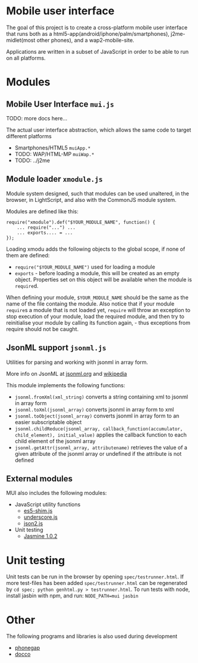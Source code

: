 # Mobile user interface

The goal of this project is to create a cross-platform mobile user interface that runs both as a html5-app(android/iphone/palm/smartphones), j2me-midlet(most other phones), and a wap2-mobile-site.

Applications are written in a subset of JavaScript in order to be able to run on all platforms.


# Modules

## Mobile User Interface `mui.js`

TODO: more docs here...

The actual user interface abstraction, which allows the same code to target different platforms

- Smartphones/HTML5 `muiApp.*`
- TODO: WAP/HTML-MP `muiWap.*`
- TODO: ../j2me

## Module loader `xmodule.js`

Module system designed, such that modules can be used unaltered,
in the browser, in LightScript, and also with the CommonJS module system.

Modules are defined like this:

    require("xmodule").def("$YOUR_MODULE_NAME", function() {
        ... require("...") ...
        ... exports.... = ...
    });


Loading xmodu adds the following objects to the global scope, if none of them are defined:

- `require("$YOUR_MODULE_NAME")` used for loading a module
- `exports` - before loading a module, this will be created as an empty object. Properties set on this object will be available when the module is `require`d.

When defining your module, `$YOUR_MODULE_NAME` should be the same as the name of the file containg the module.
Also notice that if your module `require`s a module that is not loaded yet, `require` will throw an exception to stop execution of your module, load the required module, and then try to reinitialise your module by calling its function again, - thus exceptions from require should not be caught.

## JsonML support `jsonml.js`

Utilities for parsing and working with jsonml in array form.

More info on JsonML at [jsonml.org](http://jsonml.org/) and [wikipedia](http://en.wikipedia.org/wiki/JsonML)

This module implements the following functions:

- `jsonml.fromXml(xml_string)` converts a string containing xml to jsonml in array form
- `jsonml.toXml(jsonml_array)` converts jsonml in array form to xml
- `jsonml.toObject(jsonml_array)` converts jsonml in array form to an easier subscriptable object
- `jsonml.childReduce(jsonml_array, callback_function(accumulator, child_element), initial_value)` applies the callback function to each child element of the jsonml array
- `jsonml.getAttr(jsonml_array, attributename)` retrieves the value of a given attribute of the jsonml array or undefined if the attribute is not defined

## External modules

MUI also includes the following modules:

- JavaScript utility functions
    - [es5-shim.js](https://github.com/kriskowal/es5-shim/)
    - [underscore.js](http://documentcloud.github.com/underscore/)
    - [json2.js](https://github.com/douglascrockford/JSON-js)
- Unit testing
    - [Jasmine 1.0.2](http://pivotal.github.com/jasmine/)

# Unit testing

Unit tests can be run in the browser by opening `spec/testrunner.html`. If more test-files has been added `spec/testrunner.html` can be regenerated by `cd spec; python genhtml.py > testrunner.html`.  To run tests with node, install jasbin with npm, and run: `NODE_PATH=mui jasbin`

# Other

The following programs and libraries is also used during development

- [phonegap](http://www.phonegap.com/)
- [docco](https://github.com/jashkenas/docco)

